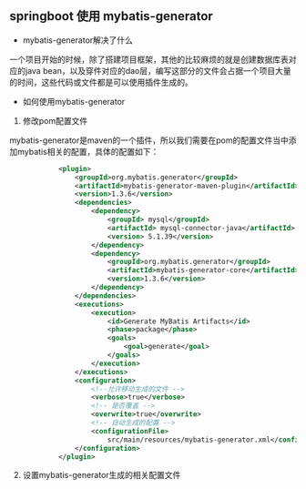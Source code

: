 ## springboot 使用 mybatis-generator

- mybatis-generator解决了什么

一个项目开始的时候，除了搭建项目框架，其他的比较麻烦的就是创建数据库表对应的java bean，以及穿件对应的dao层，编写这部分的文件会占据一个项目大量的时间，这些代码或文件都是可以使用插件生成的。

- 如何使用mybatis-generator

1. 修改pom配置文件

mybatis-generator是maven的一个插件，所以我们需要在pom的配置文件当中添加mybatis相关的配置，具体的配置如下：

````xml
            <plugin>
                <groupId>org.mybatis.generator</groupId>
                <artifactId>mybatis-generator-maven-plugin</artifactId>
                <version>1.3.6</version>
                <dependencies>
                    <dependency>
                        <groupId> mysql</groupId>
                        <artifactId> mysql-connector-java</artifactId>
                        <version> 5.1.39</version>
                    </dependency>
                    <dependency>
                        <groupId>org.mybatis.generator</groupId>
                        <artifactId>mybatis-generator-core</artifactId>
                        <version>1.3.6</version>
                    </dependency>
                </dependencies>
                <executions>
                    <execution>
                        <id>Generate MyBatis Artifacts</id>
                        <phase>package</phase>
                        <goals>
                            <goal>generate</goal>
                        </goals>
                    </execution>
                </executions>
                <configuration>
                    <!--允许移动生成的文件 -->
                    <verbose>true</verbose>
                    <!-- 是否覆盖 -->
                    <overwrite>true</overwrite>
                    <!-- 自动生成的配置 -->
                    <configurationFile>
                        src/main/resources/mybatis-generator.xml</configurationFile>
                </configuration>
            </plugin>
````

2. 设置mybatis-generator生成的相关配置文件


